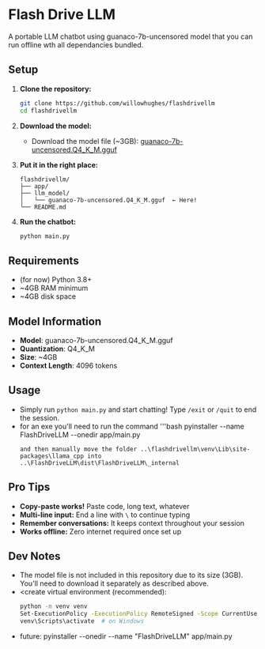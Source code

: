 # Flash Drive LLM

A portable LLM chatbot using guanaco-7b-uncensored model that you can run offline wth all dependancies bundled.

## Setup

1. **Clone the repository:**
   ```bash
   git clone https://github.com/willowhughes/flashdrivellm
   cd flashdrivellm
   ```

2. **Download the model:**
   - Download the model file (~3GB): 
     [guanaco-7b-uncensored.Q4_K_M.gguf](https://huggingface.co/TheBloke/Guanaco-7B-Uncensored-GGUF/blob/main/guanaco-7b-uncensored.Q4_K_M.gguf)

3. **Put it in the right place:**
   ```
   flashdrivellm/
   ├── app/
   ├── llm_model/
   │   └── guanaco-7b-uncensored.Q4_K_M.gguf  ← Here!
   └── README.md
   ```

4. **Run the chatbot:**
   ```bash
   python main.py
   ```

## Requirements

- (for now) Python 3.8+
- ~4GB RAM minimum
- ~4GB disk space

## Model Information

- **Model**: guanaco-7b-uncensored.Q4_K_M.gguf
- **Quantization**: Q4_K_M
- **Size**: ~4GB
- **Context Length**: 4096 tokens

## Usage

- Simply run `python main.py` and start chatting! Type `/exit` or `/quit` to end the session.
- for an exe you'll need to run the command '''bash
   pyinstaller --name FlashDriveLLM --onedir app/main.py
   ```
   and then manually move the folder ..\flashdrivellm\venv\Lib\site-packages\llama_cpp into ..\FlashDriveLLM\dist\FlashDriveLLM\_internal

## Pro Tips

- **Copy-paste works!** Paste code, long text, whatever
- **Multi-line input:** End a line with `\` to continue typing
- **Remember conversations:** It keeps context throughout your session
- **Works offline:** Zero internet required once set up

## Dev Notes

- The model file is not included in this repository due to its size (3GB). You'll need to download it separately as described above.
- <create virtual environment (recommended):
   ```bash
   python -m venv venv
   Set-ExecutionPolicy -ExecutionPolicy RemoteSigned -Scope CurrentUser
   venv\Scripts\activate  # on Windows
   ```
- future: pyinstaller --onedir --name "FlashDriveLLM" app/main.py

